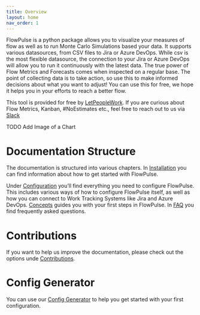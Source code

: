 ```yaml
---
title: Overview
layout: home
nav_order: 1
---
```


FlowPulse is a python package allows you to visualize your measures of flow as well as to run Monte Carlo Simulations based your data. It supports various datasources, from CSV files to Jira or Azure DevOps.
While csv is the most flexible datasource, the connection to your Jira or Azure DevOps will allow you to run it continuously with the latest data. The true power of Flow Metrics and Forecasts comes when inspected on a regular base. The point of collecting data is to take action, so use this to make informed decisions about what you want to adjust! You can use this for free, we hope it helps you in your efforts to reach a better flow.

This tool is provided for free by [LetPeopleWork](https://letpeople.work). If you are curious about Flow Metrics, Kanban, #NoEstimates etc., feel free to reach out to us via [Slack](https://join.slack.com/t/let-people-work/shared_invite/zt-2y0zfim85-qhbgt8N0yw90G1P~JWXvlg)

TODO Add Image of a Chart

# Documentation Structure
The documentation is structured into various chapters. In [Installation](./installation/installation.html) you can find information about how to get started with FlowPulse.

Under [Configuration](./configuration/configuration.html) you’ll find everything you need to configure FlowPulse. This includes various ways of how to configure FlowPulse itself, as well as how you can connect to Work Tracking Systems like Jira and Azure DevOps.
[Concepts](./concepts/concepts.html) guides you with your first steps in FlowPulse. In [FAQ](./faq/faq.html) you find frequently asked questions.


# Contributions
If you want to help us improve the documentation, please check out the options unde [Contributions](./contributions/contributions.html).

# Config Generator
You can use our [Config Generator](./configgenerator.html) to help you get started with your first configuration.